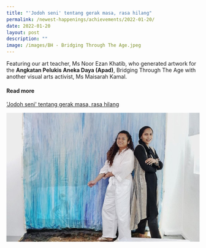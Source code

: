 ```yaml
---
title: "'Jodoh seni' tentang gerak masa, rasa hilang"
permalink: /newest-happenings/achievements/2022-01-20/
date: 2022-01-20
layout: post
description: ""
image: /images/BH - Bridging Through The Age.jpeg
---
```

Featuring our art teacher, Ms Noor Ezan Khatib, who generated artwork for the **Angkatan Pelukis Aneka Daya (Apad)**, Bridging Through The Age with another visual arts activist, Ms Maisarah Kamal.

#### Read more 
['Jodoh seni' tentang gerak masa, rasa hilang](https://www.beritaharian.sg/gaya-hidup/jodoh-seni-tentang-gerak-masa-rasa-hilang)

![](/images/BH%20-%20Bridging%20Through%20The%20Age.jpeg)